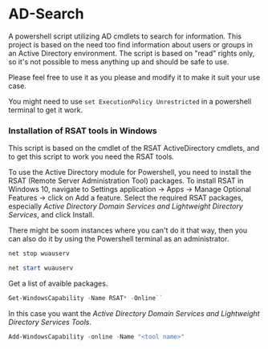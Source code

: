 # AD-Search
 A powershell script utilizing AD cmdlets to search for information. This project is based on the need too find information about users or groups in an Active Directory environment. The script is based on "read" rights only, so it's not possible to mess anything up and should be safe to use.

Please feel free to use it as you please and modify it to make it suit your use case.

You might need to use `set ExecutionPolicy Unrestricted` in a powershell terminal to get it work.

### Installation of RSAT tools in Windows

This script is based on the cmdlet of the RSAT ActiveDirectory cmdlets, and to get this script to work you need the RSAT tools.

To use the Active Directory module for Powershell, you need to install the RSAT (Remote Server Administration Tool) packages. To install RSAT in Windows 10, navigate to Settings application -> Apps -> Manage Optional Features -> click on Add a feature. Select the required RSAT packages, especially *Active Directory Domain Services and Lightweight Directory Services*, and click Install.

There might be soom instances where you can't do it that way, then you can also do it by using the Powershell terminal as an administrator.

```powershell
net stop wuauserv
```

```powershell
net start wuauserv
```
Get a list of avaible packages.
```powershell
Get-WindowsCapability -Name RSAT* -Online``
```
In this case you want the *Active Directory Domain Services and Lightweight Directory Services Tools*.
```powershell
Add-WindowsCapability -online -Name "<tool name>"
```